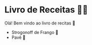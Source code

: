 # Livro de Receitas :man_cook:

Olá! Bem vindo ao livro de recitas :page_facing_up:

- Strogonoff de Frango :chicken:
- Pavê :cake:
